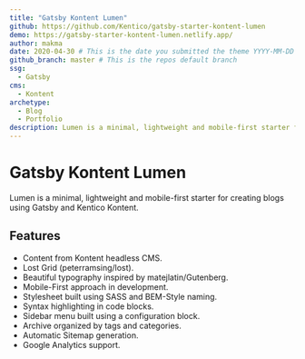 ```yaml
---
title: "Gatsby Kontent Lumen"
github: https://github.com/Kentico/gatsby-starter-kontent-lumen
demo: https://gatsby-starter-kontent-lumen.netlify.app/
author: makma
date: 2020-04-30 # This is the date you submitted the theme YYYY-MM-DD
github_branch: master # This is the repos default branch
ssg:
  - Gatsby
cms:
  - Kontent
archetype:
  - Blog
  - Portfolio
description: Lumen is a minimal, lightweight and mobile-first starter for creating blogs using Gatsby and Kentico Kontent.
---
```


# Gatsby Kontent Lumen

Lumen is a minimal, lightweight and mobile-first starter for creating blogs using Gatsby and Kentico Kontent.

## Features

* Content from Kontent headless CMS.
* Lost Grid (peterramsing/lost).
* Beautiful typography inspired by matejlatin/Gutenberg.
* Mobile-First approach in development.
* Stylesheet built using SASS and BEM-Style naming.
* Syntax highlighting in code blocks.
* Sidebar menu built using a configuration block.
* Archive organized by tags and categories.
* Automatic Sitemap generation.
* Google Analytics support.
